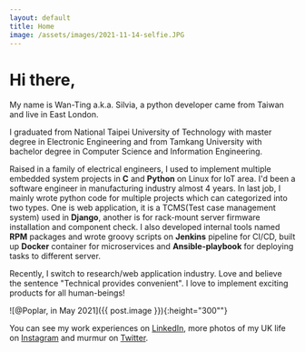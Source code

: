 ```yaml
---
layout: default
title: Home
image: /assets/images/2021-11-14-selfie.JPG
---
```


# Hi there,

My name is Wan-Ting a.k.a. Silvia, a python developer came from Taiwan and live in East London.

I graduated from National Taipei University of Technology with master degree in Electronic Engineering and from Tamkang University with bachelor degree in Computer Science and Information Engineering. 

Raised in a family of electrical engineers, I used to implement multiple embedded system projects in **C** and **Python** on Linux for IoT area. 
I'd been a software engineer in manufacturing industry almost 4 years. In last job, I mainly wrote python code for multiple projects which can categorized into two types. 
One is web application, it is a TCMS(Test case management system) used in **Django**, another is for rack-mount server firmware installation and component check. 
I also developed internal tools named **RPM** packages and wrote groovy scripts on **Jenkins** pipeline for CI/CD, built up **Docker** container for microservices and **Ansible-playbook** for deploying tasks to different server. 

Recently, I switch to research/web application industry. Love and believe the sentence "Technical provides convenient". I love to implement exciting products for all human-beings!  

![@Poplar, in May 2021]({{ post.image }}){:height="300""}



You can see my work experiences on [LinkedIn](https://www.linkedin.com/in/silviachen825/), more photos of my UK life on 
[Instagram](https://www.instagram.com/w.t_schen/) and murmur on [Twitter](https://twitter.com/WantingChen6).

